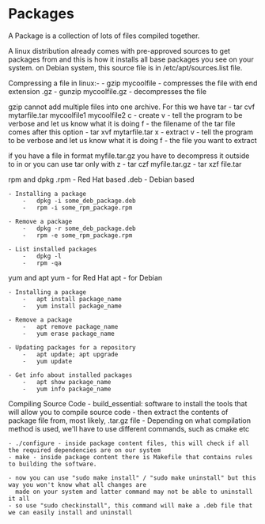 # Packages
A Package is a collection of lots of files compiled together.

A linux distribution already comes with pre-approved sources to get packages from and this is how it installs all base packages you see on your system. on Debian system, this source file is in /etc/apt/sources.list file.

Compressing a file in linux:-
    - gzip mycoolfile       -   compresses the file with end extension .gz
    - gunzip mycoolfile.gz  -   decompresses the file
    
gzip cannot add multiple files into one archive. For this we have tar
    - tar cvf mytarfile.tar mycoolfile1 mycoolfile2
        c   - create
        v   - tell the program to be verbose and let us know what it is doing
        f   - the filename of the tar file comes after this option
    - tar xvf mytarfile.tar
        x   - extract
        v   - tell the program to be verbose and let us know what it is doing
        f - the file you want to extract

if you have a file in format myfile.tar.gz you have to decompress it outside to in
or you can use tar only with z
    - tar czf myfile.tar.gz
    - tar xzf file.tar


rpm and dpkg
    .rpm - Red Hat based
    .deb - Debian based

    - Installing a package
        -   dpkg -i some_deb_package.deb
        -   rpm -i some_rpm_package.rpm

    - Remove a package
        -   dpkg -r some_deb_package.deb
        -   rpm -e some_rpm_package.rpm

    - List installed packages
        -   dpkg -l
        -   rpm -qa

yum and apt
    yum - for Red Hat
    apt - for Debian
    
    - Installing a package
        -   apt install package_name
        -   yum install package_name
    
    - Remove a package
        -   apt remove package_name
        -   yum erase package_name
    
    - Updating packages for a repository
        -   apt update; apt upgrade
        -   yum update

    - Get info about installed packages
        -   apt show package_name
        -   yum info package_name


Compiling Source Code
    - build_essential:  software to install the tools that will allow you to compile source code
    - then extract the contents of package file from, most likely, .tar.gz file
    - Depending on what compilation method is used, we'll have to use different commands, such as cmake etc
    
    - ./configure - inside package content files, this will check if all the required dependencies are on our system
    - make - inside package content there is Makefile that contains rules to building the software.
    
    - now you can use "sudo make install" / "sudo make uninstall" but this way you won't know what all changes are
      made on your system and latter command may not be able to uninstall it all
    - so use "sudo checkinstall", this command will make a .deb file that we can easily install and uninstall
